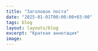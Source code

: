```yaml
---
title: "Заголовок поста"
date: "2025-01-01T00:00:00+03:00"
tags: blog
layout: layouts/blog
excerpt: "Краткая аннотация"
image: 
---
```

